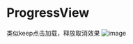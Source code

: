 # ProgressView
类似keep点击加载，释放取消效果
![image](https://github.com/Pengyi520/ProgressView/tree/master/screenshot/demo1.gif)

    
